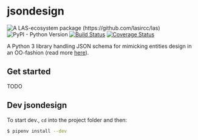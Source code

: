 # jsondesign
![A LAS-ecosystem package (https://github.com/lasircc/las)](https://img.shields.io/badge/LAS%20%F0%9F%9A%80-jsondesign-blue) ![PyPI - Python Version](https://img.shields.io/pypi/pyversions/jsondesign) [![Build Status](https://travis-ci.com/lasircc/jsondesign.svg?branch=master)](https://travis-ci.com/lasircc/jsondesign) [![Coverage Status](https://coveralls.io/repos/github/lasircc/jsondesign/badge.svg?branch=master&service=github)](https://coveralls.io/github/lasircc/jsondesign?branch=master)

A Python 3 library handling JSON schema for mimicking entities design in an OO-fashion (read more [here](https://github.com/json-schema-org/json-schema-spec/issues/348#issuecomment-322940347)).

## Get started
TODO

## Dev jsondesign
To start dev., `cd` into the project folder and then: 

```bash
$ pipenv install --dev
```
